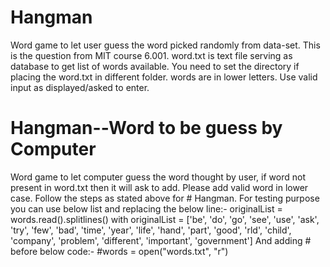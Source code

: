 # Hangman
Word game to let user guess the word picked randomly from data-set. This is the question from MIT course 6.001.
word.txt is text file serving as database to get list of words available.
You need to set the directory if placing the word.txt in different folder.
words are in lower letters. Use valid input as displayed/asked to enter.

# Hangman--Word to be guess by Computer
Word game to let computer guess the word thought by user, if word not present in word.txt then it will ask to add.
Please add valid word in lower case.
Follow the steps as stated above for # Hangman.
For testing purpose you can use below list and replacing the below line:-
        originalList = words.read().splitlines()
              with
        originalList = ['be', 'do', 'go', 'see', 'use', 'ask', 'try', 'few', 'bad', 'time', 'year', 
                'life', 'hand', 'part', 'good', 'rld', 'child', 
              'company', 'problem', 'different', 'important', 'government']
And adding # before below code:-
#words = open("words.txt", "r")
